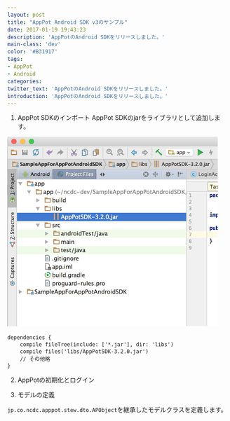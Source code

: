 ```yaml
---
layout: post
title: "AppPot Android SDK v3のサンプル"
date: 2017-01-19 19:43:23
description: 'AppPotのAndroid SDKをリリースしました。'
main-class: 'dev'
color: '#B31917'
tags:
- AppPot
- Android
categories:
twitter_text: 'AppPotのAndroid SDKをリリースしました。'
introduction: 'AppPotのAndroid SDKをリリースしました。'
---
```


1. AppPot SDKのインポート
AppPot SDKのjarをライブラリとして追加します。

![](./images/sample-android-sdk-import-lib.png)

```
dependencies {
    compile fileTree(include: ['*.jar'], dir: 'libs')
    compile files('libs/AppPotSDK-3.2.0.jar')
    // その他略
}
```

2. AppPotの初期化とログイン



3. モデルの定義

`jp.co.ncdc.apppot.stew.dto.APObject`を継承したモデルクラスを定義します。




